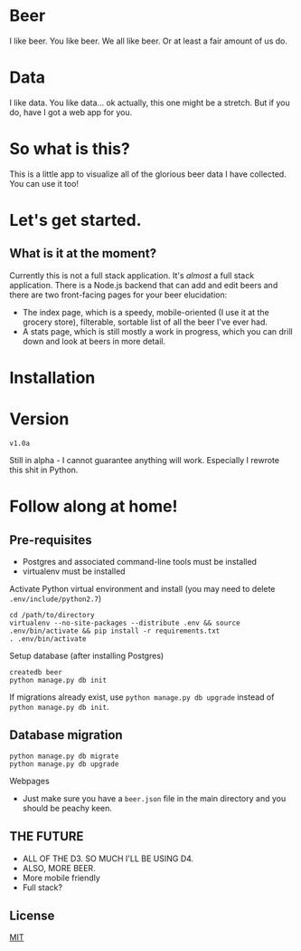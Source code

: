 # Beer

I like beer.  You like beer.  We all like beer.  Or at least a fair amount of us do. 

# Data

I like data.  You like data... ok actually, this one might be a stretch. But if you do, have I got a web app for you. 

# So what is this?

This is a little app to visualize all of the glorious beer data I have collected.  You can use it too!

# Let's get started.
## What is it at the moment?

Currently this is not a full stack application.  It's *almost* a full stack application.  There is a Node.js backend that can add and edit beers and there are two front-facing pages for your beer elucidation: 

* The index page, which is a speedy, mobile-oriented (I use it at the grocery store), filterable, sortable list of all the beer I've ever had. 
* A stats page, which is still mostly a work in progress, which you can drill down and look at beers in more detail.

# Installation

# Version

```v1.0a```

Still in alpha - I cannot guarantee anything will work. Especially I rewrote this shit in Python.

# Follow along at home!

## Pre-requisites
* Postgres and associated command-line tools must be installed
* virtualenv must be installed


Activate Python virtual environment and install (you may need to delete ```.env/include/python2.7```)

```
cd /path/to/directory
virtualenv --no-site-packages --distribute .env && source .env/bin/activate && pip install -r requirements.txt
. .env/bin/activate
```

Setup database (after installing Postgres)

```
createdb beer
python manage.py db init
```
If migrations already exist, use ```python manage.py db upgrade``` instead of ```python manage.py db init```. 


## Database migration
````
python manage.py db migrate
python manage.py db upgrade
````


Webpages

* Just make sure you have a ```beer.json``` file in the main directory and you should be peachy keen. 

## THE FUTURE

* ALL OF THE D3. SO MUCH I'LL BE USING D4.
* ALSO, MORE BEER.
* More mobile friendly
* Full stack? 

## License

[MIT](http://parryc.mit-license.org/)